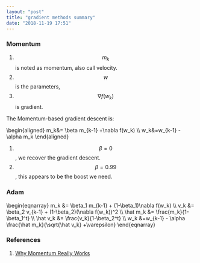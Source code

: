 ```yaml
---
layout: "post"
title: "gradient methods summary"
date: "2018-11-19 17:51"
---
```


### Momentum
1. $$m_k$$ is noted as momentum, also call velocity.
2. $$w$$ is the parameters,
3. $$\nabla f(w_k)$$ is gradient.

The Momentum-based gradient descent is:


\begin{aligned}
m_k&= \beta m_{k-1} +\nabla f(w_k)  \\\\
w_k&=w_{k-1} - \alpha m_k
\end{aligned}



1. $$\beta=0$$, we recover the gradient descent.
2. $$\beta=0.99$$, this appears to be the boost we need.

### Adam

\begin{eqnarray}
m_k &= \beta_1 m_{k-1} + (1-\beta_1)\nabla f(w_k)  \\\\
v_k &= \beta_2 v_{k-1} + (1-\beta_2)(\nabla f(w_k))^2  \\\\
\hat m_k &= \frac{m_k}{1-\beta_1^t} \\\\
\hat v_k &= \frac{v_k}{1-\beta_2^t} \\\\
w_k &=w_{k-1} - \alpha \frac{\hat m_k}{\sqrt{\hat v_k} +\varepsilon}
\end{eqnarray}




### References
1. [Why Momentum Really Works](https://distill.pub/2017/momentum/)
